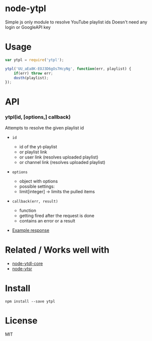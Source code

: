 # node-ytpl

Simple js only module to resolve YouTube playlist ids
Doesn't need any login or GoogleAPI key

# Usage

```js
var ytpl = require('ytpl');

ytpl('UU_aEa8K-EOJ3D6gOs7HcyNg', function(err, playlist) {
	if(err) throw err;
	dosth(playlist);
});
```


# API
### ytpl(id, [options,] callback)

Attempts to resolve the given playlist id

* `id`
    * id of the yt-playlist
    * or playlist link
    * or user link (resolves uploaded playlist)
    * or channel link (resolves uploaded playlist)
* `options`
    * object with options
    * possible settings:
    * limit[integer] -> limits the pulled items
* `callback(err, result)`
    * function
    * getting fired after the request is done
    * contains an error or a result

* [Example response](https://github.com/timeforaninja/node-ytpl/blob/master/example/example_output)


# Related / Works well with

* [node-ytdl-core](https://github.com/fent/node-ytdl-core)
* [node-ytsr](https://github.com/TimeForANinja/node-ytsr)


# Install

    npm install --save ytpl



# License
MIT
